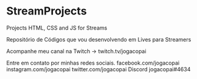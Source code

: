 # StreamProjects
Projects HTML, CSS and JS for Streams

Repositório de Códigos que vou desenvolvendo em Lives para Streamers

Acompanhe meu canal na Twitch -> twitch.tv/jogacopai

Entre em contato por minhas redes sociais.
facebook.com/jogacopai
instagram.com/jogacopai
twitter.com/jogacopai
Discord jogacopai#4634
